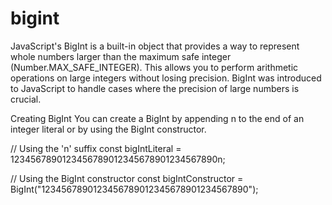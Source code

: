 # bigint
JavaScript's BigInt is a built-in object that provides a way to represent whole numbers larger than the maximum safe integer (Number.MAX_SAFE_INTEGER). This allows you to perform arithmetic operations on large integers without losing precision. BigInt was introduced to JavaScript to handle cases where the precision of large numbers is crucial.

Creating BigInt
You can create a BigInt by appending n to the end of an integer literal or by using the BigInt constructor.

// Using the 'n' suffix
const bigIntLiteral = 1234567890123456789012345678901234567890n;

// Using the BigInt constructor
const bigIntConstructor = BigInt("1234567890123456789012345678901234567890");
